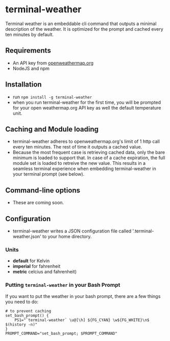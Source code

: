# terminal-weather

Terminal weather is an embeddable cli command that outputs a minimal description of the weather. It is optimized for the prompt and cached every ten minutes by default.

## Requirements

+ An API key from [openweathermap.org](http://openweathermap.org)
+ NodeJS and npm

## Installation

+ run `npm install -g terminal-weather`
+ when you run terminal-weather for the first time, you will be prompted for your open weathermap.org API key as well the default temperature unit.

## Caching and Module loading

+ terminal-weather adheres to openweathermap.org's limit of 1 http call every ten minutes. The rest of time it outputs a cached value. 
+ Because the most frequent case is retrieving cached data, only the bare minimum is loaded to support that.  In case of a cache expiration, the full module set is loaded to retreive the new value. This results in a seamless terminal experience when embedding terminal-weather in your terminal prompt (see below). 

## Command-line options
+ These are coming soon.

## Configuration 

+ terminal-weather writes a JSON configuration file called '.terminal-weather.json' to your home directory.

### Units 

+ **default** for Kelvin
+ **imperial** for fahrenheit
+ **metric** celcius and fahrenheit)

### Putting `terminal-weather` in your Bash Prompt

If you want to put the weather in your bash prompt, there are a few things you need to do:
    
    # to prevent caching
    set_bash_prompt() {
        PS1="`terminal-weather` \u@[\h] ${FG_CYAN} \w${FG_WHITE}\n$ $(history -n)"
    }
    PROMPT_COMMAND="set_bash_prompt; $PROMPT_COMMAND"




